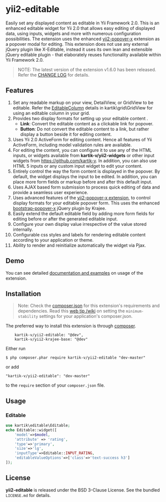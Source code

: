 yii2-editable
=============

Easily set any displayed content as editable in Yii Framework 2.0. This is an enhanced editable widget for Yii 2.0 that allows easy editing of displayed data, using inputs, widgets and more with numerous configuration possibilities.
The extension uses the enhanced [yii2-popover-x](http://demos.krajee.com/popover-x) extension as a popover modal for editing. This extension does not use any external jQuery plugin like X-Editable, instead it uses its own lean and extensible
 jQuery editable plugin - that elaborately reuses functionality available within Yii Framework 2.0.

> NOTE: The latest version of the extension v1.6.0 has been released. Refer the [CHANGE LOG](https://github.com/kartik-v/yii2-editable/blob/master/CHANGE.md) for details.

## Features  

1. Set any readable markup on your view, DetailView, or GridView to be editable. Refer the [EditableColumn](http://demos.krajee.com/grid#editable-column) details in kartik\grid\GridView for using an editable column in your grid.
2. Provides two display formats for setting up your editable content . 
   - **Link**: Convert the editable content as a clickable link for popover.
   - **Button**: Do not convert the editable content to a link, but rather display a button beside it for editing content.
3. Uses Yii 2.0 ActiveForm for editing content. Hence all features of Yii ActiveForm, including model validation rules are available.
4. For editing the content, you can configure it to use any of the HTML inputs, or widgets available from **kartik-v/yii2-widgets** or other input widgets from https://github.com/kartik-v. 
   In addition, you can also use HTML 5 inputs or any custom input widget to edit your content.
5. Entirely control the way the form content is displayed in the popover. By default, the widget displays the input to be edited. In addition, you can place
   more form fields or markup before and after this default input.
6. Uses AJAX based form submission to process quick editing of data and provide a seamless user experience.
7. Uses advanced features of the [yii2-popover-x extension](http://demos.krajee.com/popover-x), to control display formats for your editable popover form. This
   uses the enhanced [bootstrap-popover-x](http://plugins.krajee.com/popover-x) jQuery plugin by Krajee.
8. Easily extend the default editable field by adding more form fields for editing before or after the generated editable input.
9. Configure your own display value irrespective of the value stored internally.
10. Configurable css styles and labels for rendering editable content according to your application or theme.
11. Ability to render and reinitialize automatically the widget via Pjax.
 
## Demo
You can see detailed [documentation and examples](http://demos.krajee.com/editable) on usage of the extension.

## Installation

> Note: Check the [composer.json](https://github.com/kartik-v/yii2-money/blob/master/composer.json) for this extension's requirements and dependencies. 
Read this [web tip /wiki](http://webtips.krajee.com/setting-composer-minimum-stability-application/) on setting the `minimum-stability` settings for your application's composer.json.

The preferred way to install this extension is through [composer](http://getcomposer.org/download/).


```
    kartik-v/yii2-editable: "@dev",
    kartik-v/yii2-krajee-base: "@dev"
```

Either run

```
$ php composer.phar require kartik-v/yii2-editable "dev-master"
```

or add

```
"kartik-v/yii2-editable": "dev-master"
```

to the ```require``` section of your `composer.json` file.

## Usage

### Editable

```php
use kartik\editable\Editable;
echo Editable::widget([
    'model'=>$model, 
    'attribute' => 'rating',
    'type'=>'primary',
    'size'=>'lg',
    'inputType'=>Editable::INPUT_RATING,
    'editableValueOptions'=>['class'=>'text-success h3']
]);
```

## License

**yii2-editable** is released under the BSD 3-Clause License. See the bundled `LICENSE.md` for details.
